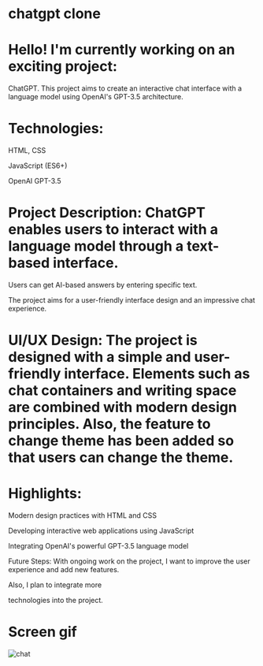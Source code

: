 # chatgpt clone

# Hello!  I'm currently working on an exciting project: 

ChatGPT. This project aims to create an interactive chat interface with a language model using OpenAI's GPT-3.5 architecture.

# Technologies:

HTML, CSS

JavaScript (ES6+)

OpenAI GPT-3.5

#  Project Description: ChatGPT enables users to interact with a language model through a text-based interface.

Users can get AI-based answers by entering specific text. 

The project aims for a user-friendly interface design and an impressive chat experience.

# UI/UX Design: The project is designed with a simple and user-friendly interface. Elements such as chat containers and writing space are combined with modern design principles. Also, the feature to change theme has been added so that users can change the theme.

  # Highlights:

Modern design practices with HTML and CSS

Developing interactive web applications using JavaScript

Integrating OpenAI's powerful GPT-3.5 language model

Future Steps: With ongoing work on the project, I want to improve the user experience and add new features.

Also, I plan to integrate more

technologies into the project.
# Screen gif
![chat](https://github.com/zafer414108/chatgpt-clone/assets/147662873/95f6b818-72e2-4791-95b9-b40550ef7e87)
